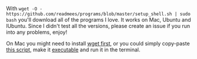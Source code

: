 With ```wget -O - https://github.com/readmees/programs/blob/master/setup_shell.sh | sudo bash``` you'll download all of the programs I love. It works on Mac, Ubuntu and lUbuntu. Since I didn't test all the versions, please create an issue if you run into any problems, enjoy!

On Mac you might need to install [wget first](https://www.fossmint.com/install-and-use-wget-on-mac/), or you could simply copy-paste [this script](/setup_shell.sh), make it [executable](https://www.javatpoint.com/steps-to-write-and-execute-a-shell-script) and run it in the terminal.
